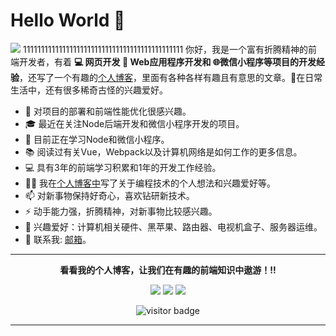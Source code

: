 # Hello World 👋

![](https://github.com/halfrost/halfrost/blob/master/icons/header_.png)
111111111111111111111111111111111111111111111
你好，我是一个富有折腾精神的前端开发者，有着 **💻 网页开发 📱 Web应用程序开发和 🌐微信小程序等项目的开发经验**，还写了一个有趣的[个人博客](https://heweiliang88.github.io/)，里面有各种各样有趣且有意思的文章。🌈在日常生活中，还有很多稀奇古怪的兴趣爱好。

* 🧐   对项目的部署和前端性能优化很感兴趣。
* 🎓   最近在关注Node后端开发和微信小程序开发的项目。
* 🌱   目前正在学习Node和微信小程序。
* 📚   阅读过有关Vue，Webpack以及计算机网络是如何工作的更多信息。
* 💻  具有3年的前端学习积累和1年的开发工作经验。
* ✍🏻  我在[个人博客中](https://heweiliang88.github.io/)写了关于编程技术的个人想法和兴趣爱好等。
* 📫  对新事物保持好奇心，喜欢钻研新技术。
* ⚡   动手能力强，折腾精神，对新事物比较感兴趣。
* 💼   兴趣爱好：计算机相关硬件、黑苹果、路由器、电视机盒子、服务器运维。
* 💬   联系我:  <a href="mailto:heweiliang88888@gmail">邮箱</a>。

<hr>
<p align="center">
  <b>看看我的个人博客，让我们在有趣的前端知识中遨游！!!</b>

<p align="center">
<a href= "https://heweiliang88.github.io/"><img src="https://img.icons8.com/material-outlined/27/000000/ball-point-pen.png"/></a>
<a href= "https://juejin.cn/user/465848662763837"><img src="https://img.icons8.com/material-outlined/30/000000/linkedin.png"/></a>
<a href= "https://github.com/heweiliang88?tab=repositories"><img src="https://img.icons8.com/material-outlined/30/000000/twitter.png"/></a>
<a href= "mailto:heweiliang88888@gmail"/></a>
</p>
<p  align="center">
<!--<img src="https://visitor-badge.glitch.me/badge?page_id=halfrost.halfrost" alt="visitor badge"/>-->
<img src="https://visitor-badge.laobi.icu/badge?page_id=halfrost.halfrost" alt="visitor badge"/>       
</p>



---



